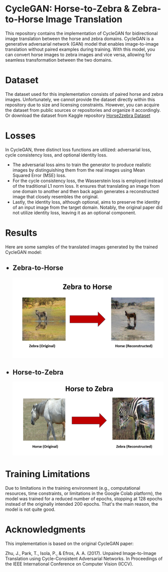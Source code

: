 # CycleGAN: Horse-to-Zebra & Zebra-to-Horse Image Translation

This repository contains the implementation of CycleGAN for bidirectional image translation between the horse and zebra domains. CycleGAN is a generative adversarial network (GAN) model that enables image-to-image translation without paired examples during training. With this model, you can convert horse images to zebra images and vice versa, allowing for seamless transformation between the two domains.

# Dataset
The dataset used for this implementation consists of paired horse and zebra images. Unfortunately, we cannot provide the dataset directly within this repository due to size and licensing constraints. However, you can acquire the dataset from public sources or repositories and organize it accordingly. Or download the dataset from Kaggle repository <a href='https://www.kaggle.com/datasets/balraj98/horse2zebra-dataset'>Horse2zebra Dataset</a> 

# Losses
In CycleGAN, three distinct loss functions are utilized: adversarial loss, cycle consistency loss, and optional identity loss. 

<ul>
<li>The adversarial loss aims to train the generator to produce realistic images by distinguishing them from the real images using Mean Squared Error (MSE) loss.</li>
<li>
For the cycle consistency loss, the Wasserstein loss is employed instead of the traditional L1 norm loss. It ensures that translating an image from one domain to another and then back again generates a reconstructed image that closely resembles the original. </li>
<li>
Lastly, the identity loss, although optional, aims to preserve the identity of an input image from the target domain. Notably, the original paper did not utilize identity loss, leaving it as an optional component.</li>
</ul>

# Results
Here are some samples of the translated images generated by the trained CycleGAN model:

<ul>

## <li>Zebra-to-Horse</li>
<img src="https://github.com/Sameer-Ahmed7/CycleGAN/blob/main/Results/Zebra-to-Horse.jpg" alt="Zebra-to-Horse">


## <li>Horse-to-Zebra</li>
<img src="https://github.com/Sameer-Ahmed7/CycleGAN/blob/main/Results/Horse-to-Zebra.jpg" alt="Horse-to-Zebra">
</ul>

# Training Limitations
Due to limitations in the training environment (e.g., computational resources, time constraints, or limitations in the Google Colab platform), the model was trained for a reduced number of epochs, stopping at 128 epochs instead of the originally intended 200 epochs. That's the main reason, the model is not quite good. 

# Acknowledgments
This implementation is based on the original CycleGAN paper:

Zhu, J., Park, T., Isola, P., & Efros, A. A. (2017). Unpaired Image-to-Image Translation using Cycle-Consistent Adversarial Networks. In Proceedings of the IEEE International Conference on Computer Vision (ICCV).





